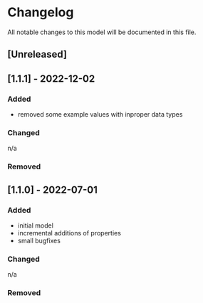 # Changelog
All notable changes to this model will be documented in this file.

## [Unreleased]

## [1.1.1] - 2022-12-02
### Added
- removed some example values with inproper data types

### Changed
n/a

### Removed

## [1.1.0] - 2022-07-01
### Added
- initial model
- incremental additions of properties
- small bugfixes

### Changed
n/a

### Removed

